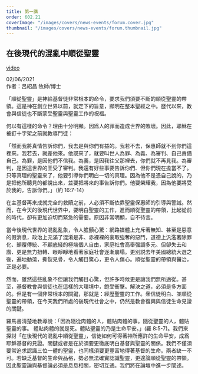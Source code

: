 ```yaml
---
title: 第一講
order: 602.21
coverImage: "/images/covers/news-events/forum.cover.jpg"
thumbnail: "/images/covers/news-events/forum.thumbnail.jpg"
---
```


## 在後現代的混亂中順從聖靈

[video](https://player.vimeo.com/video/661012055)

02/06/2021\
作者：呂紹昌 牧師/博士

「順從聖靈」是神給基督徒非常根本的命令，要求我們須要不斷的順從聖靈的帶領。這是神在創立世界以前，就定下的旨意，顯明在整本聖經之中。歷代以來，教會與信徒也不斷蒙受聖靈與聖靈工作的祝福。

何以有這樣的命令？理由十分明顯。因爲人的罪而造成世界的敗壞。因此，耶穌在被釘十字架之前就教導門徒：

「然而我將真情告訴你們，我去是與你們有益的。我若不去，保惠師就不到你們這裡來。我若去，就差他來。他既來了，就要叫世人為罪、為義、為審判、自己責備自己。為罪，是因他們不信我。為義，是因我往父那裡去，你們就不再見我。為審判，是因這世界的王受了審判。我還有好些事要告訴你們、但你們現在擔當不了。只等真理的聖靈來了，他要引導你們明白一切的真理。因為他不是憑自己說的，乃是把他所聽見的都說出來，並要把將來的事告訴你們。他要榮耀我，因為他要將受於我的，告訴你們。」（約 16:7-14）

在主基督再來成就完全的救贖之前，人必須不斷依靠聖靈保惠師的引導與警誡。然而，在今天的後現代世界中，要明白聖靈的工作，進而順從聖靈的帶領，比起從前的時代，卻有更加迫切而緊急的需要。原因非常明顯，自不待言。

當今後現代世界的混亂亂象，令人膽顫心驚：網路媒體上充斥著無知、甚至是惡意的假消息，政治上充滿了混淆是非、赤裸裸的豪取強奪的惡鬥，道德上汎濫著除罪化、顛覆傳統、不顧底綫的極端個人自由，家庭社會高舉强調多元、但卻失去和諧、更是無力扭轉、眼睜睜地看著家庭社會逐漸崩塌。更別説去年美國總統大選之後，遍地動蕩，撕裂見骨，令人觸目驚心，更令人傷心。順從聖靈的帶領與醫治，正是必要。

然而，雖然這些亂象不但讓我們觸目心驚，但許多時候更是讓我們無所適從。甚至，基督教會與信徒也在這樣的大環境中，飽受衝擊。解決之道，必須是多方面的。但是有一個非常根本的關鍵，那就是：經歷聖靈的工作。衆信徒明白、並順從聖靈的帶領，在今天我們所處的後現代社會之中，仍然是教會復興與信徒生命見證的關鍵。

羅馬書清楚地教導說：「因為隨從肉體的人，體貼肉體的事。隨從聖靈的人，體貼聖靈的事。 體貼肉體的就是死。體貼聖靈的乃是生命平安。」(羅 8:5-7)。我們來探討「在後現代的混亂中順從聖靈」，信徒如何可得著神所應許的生命平安，成爲耶穌基督的見證。關鍵或者是在於須要更徹底明白基督與聖靈的關係。我們不僅須要常追求認識三位一體的聖靈，也同樣須要更豐富地得著基督的生命。兩者缺一不可。若缺乏基督的生命與品格，勢必無法確實認識聖靈，更遑論順從聖靈的帶領。因此聖靈論與基督論必須是息息相關，密切互通。我們將在論壇中進一步闡述。
